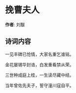 # 挽曹夫人

**作者**: 刘黻

## 诗词内容

一见丰碑已怆情，大家名重乞谁铭。

金花屡锡华封诰，白发重看禁从荣。

三世种成庭上桂，一生读尽藏中经。

当年曾佐先夫子，誓守潼川寇自平。

